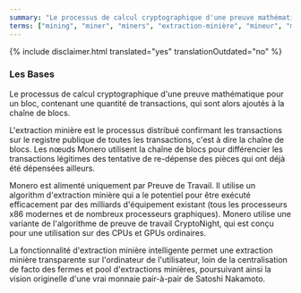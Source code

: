 ```yaml
---
summary: "Le processus de calcul cryptographique d'une preuve mathématique pour un bloc, contenant une quantité de transactions, qui sont alors ajoutés à la chaîne de blocs"
terms: ["mining", "miner", "miners", "extraction-minière", "mineur", "mineurs"]
---
```


{% include disclaimer.html translated="yes" translationOutdated="no" %}

### Les Bases

Le processus de calcul cryptographique d'une preuve mathématique pour un
bloc, contenant une quantité de transactions, qui sont alors ajoutés à la
chaîne de blocs.

L'extraction minière est le processus distribué confirmant les transactions
sur le registre publique de toutes les transactions, c'est à dire la chaîne
de blocs. Les nœuds Monero utilisent la chaîne de blocs pour différencier
les transactions légitimes des tentative de re-dépense des pièces qui ont
déjà été dépensées ailleurs.

Monero est alimenté uniquement par Preuve de Travail. Il utilise un
algorithm d'extraction minière qui a le potentiel pour être exécuté
efficacement par des milliards d'équipement existant (tous les processeurs
x86 modernes et de nombreux processeurs graphiques). Monero utilise une
variante de l'algorithme de preuve de travail CryptoNight, qui est conçu
pour une utilisation sur des CPUs et GPUs ordinaires.

La fonctionnalité d'extraction minière intelligente permet une extraction
minière transparente sur l'ordinateur de l'utilisateur, loin de la
centralisation de facto des fermes et pool d'extractions minières,
poursuivant ainsi la vision originelle d'une vrai monnaie pair-à-pair de
Satoshi Nakamoto.
